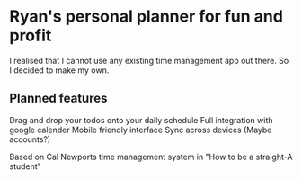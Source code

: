 # Ryan's personal planner for fun and profit

I realised that I cannot use any existing time management app out there. So I decided to make my own. 

## Planned features

Drag and drop your todos onto your daily schedule
Full integration with google calender
Mobile friendly interface
Sync across devices (Maybe accounts?)

Based on Cal Newports time management system in "How to be a straight-A student"


